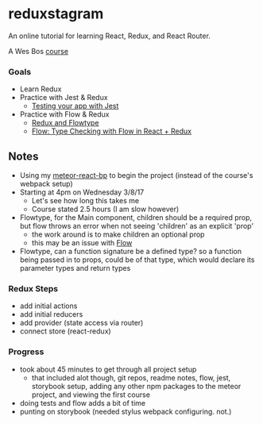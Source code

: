 # reduxstagram
An online tutorial for learning React, Redux, and React Router.

A Wes Bos [course](https://learnredux.com/account/access/58c06f62a811657a91a60dde)

### Goals
* Learn Redux
* Practice with Jest & Redux
  - [Testing your app with Jest](http://academy.plot.ly/react/6-testing/)
* Practice with Flow & Redux
  - [Redux and Flowtype](https://medium.com/@cdebotton/redux-and-flowtype-69ff1dd09036#.evfqvps8d)
  - [Flow: Type Checking with Flow in React + Redux](https://www.robinwieruch.de/the-soundcloud-client-in-react-redux-flow/)

## Notes
* Using my [meteor-react-bp](https://github.com/stevenjmarsh/meteor-react-bp) to begin the project (instead of the course's webpack setup)
* Starting at 4pm on Wednesday 3/8/17
  - Let's see how long this takes me
  - Course stated 2.5 hours (I am slow however)
* Flowtype, for the Main component, children should be a required prop, but flow throws an error when not seeing 'children' as an explicit 'prop'
    - the work around is to make children an optional prop
    - this may be an issue with [Flow](https://github.com/facebook/flow/issues/1964)
* Flowtype, can a function signature be a defined type? so a function being passed in to props, could be of that type, which would declare its parameter types and return types

### Redux Steps
* add initial actions
* add initial reducers
* add provider (state access via router)
* connect store (react-redux)

### Progress
* took about 45 minutes to get through all project setup
    - that included alot though, git repos, readme notes, flow, jest, storybook setup, adding any other npm packages to the meteor project, and viewing the first course
* doing tests and flow adds a bit of time
* punting on storybook (needed stylus webpack configuring. not.)
